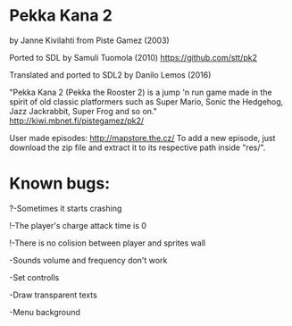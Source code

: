 # Pekka Kana 2
by Janne Kivilahti from Piste Gamez (2003)

Ported to SDL by Samuli Tuomola (2010)
https://github.com/stt/pk2

Translated and ported to SDL2 by Danilo Lemos (2016)

"Pekka Kana 2 (Pekka the Rooster 2) is a jump 'n run game made in the spirit of old classic platformers such as Super Mario, Sonic the Hedgehog, Jazz Jackrabbit, Super Frog and so on."
http://kiwi.mbnet.fi/pistegamez/pk2/

User made episodes:
http://mapstore.the.cz/
To add a new episode, just download the zip file and extract it to its respective path inside "res/".


# Known bugs:
?-Sometimes it starts crashing

!-The player's charge attack time is 0

!-There is no colision between player and sprites wall

 -Sounds volume and frequency don't work

 -Set controlls

 -Draw transparent texts

 -Menu background
